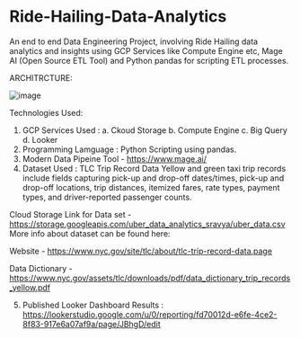 # Ride-Hailing-Data-Analytics
An end to end Data Engineering Project, involving Ride Hailing data analytics and insights using GCP Services like Compute Engine etc, Mage AI (Open Source ETL Tool) and Python pandas for scripting ETL processes. 

ARCHITRCTURE:

![image](https://github.com/sarutlaa/Ride-Hailing-Data-Analytics/assets/141533429/64930f21-b85c-45a3-8725-57fa51114e3c)

Technologies Used:
1. GCP Services Used :
  a. Ckoud Storage
  b. Compute Engine
  c. Big Query
  d. Looker
2. Programming Lamguage : Python Scripting using pandas. 
3. Modern Data Pipeine Tool - https://www.mage.ai/
4. Dataset Used : TLC Trip Record Data Yellow and green taxi trip records include fields capturing pick-up and drop-off dates/times, pick-up and drop-off locations, trip distances, itemized fares, rate types, payment types, and driver-reported passenger counts.

  Cloud Storage Link for Data set  - https://storage.googleapis.com/uber_data_analytics_sravya/uber_data.csv
  More info about dataset can be found here:
  
  Website - https://www.nyc.gov/site/tlc/about/tlc-trip-record-data.page
 
  Data Dictionary - https://www.nyc.gov/assets/tlc/downloads/pdf/data_dictionary_trip_records_yellow.pdf

  
5. Published Looker Dashboard Results : https://lookerstudio.google.com/u/0/reporting/fd70012d-e6fe-4ce2-8f83-917e6a07af9a/page/JBhgD/edit



